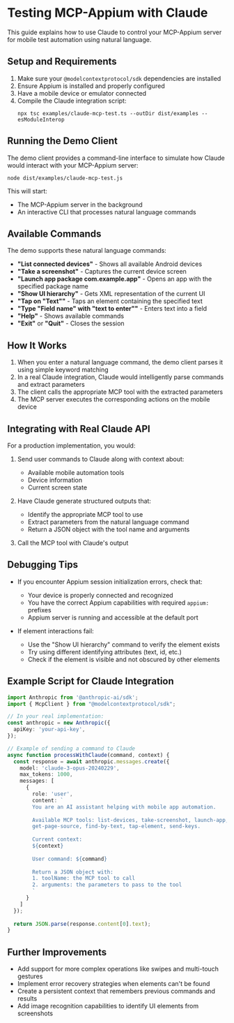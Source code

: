 # Testing MCP-Appium with Claude

This guide explains how to use Claude to control your MCP-Appium server for mobile test automation using natural language.

## Setup and Requirements

1. Make sure your `@modelcontextprotocol/sdk` dependencies are installed
2. Ensure Appium is installed and properly configured
3. Have a mobile device or emulator connected
4. Compile the Claude integration script: 
   ```
   npx tsc examples/claude-mcp-test.ts --outDir dist/examples --esModuleInterop
   ```

## Running the Demo Client

The demo client provides a command-line interface to simulate how Claude would interact with your MCP-Appium server:

```
node dist/examples/claude-mcp-test.js
```

This will start:
- The MCP-Appium server in the background
- An interactive CLI that processes natural language commands

## Available Commands

The demo supports these natural language commands:

- **"List connected devices"** - Shows all available Android devices
- **"Take a screenshot"** - Captures the current device screen
- **"Launch app package com.example.app"** - Opens an app with the specified package name
- **"Show UI hierarchy"** - Gets XML representation of the current UI
- **"Tap on \"Text\""** - Taps an element containing the specified text
- **"Type \"Field name\" with \"text to enter\""** - Enters text into a field
- **"Help"** - Shows available commands
- **"Exit"** or **"Quit"** - Closes the session

## How It Works

1. When you enter a natural language command, the demo client parses it using simple keyword matching
2. In a real Claude integration, Claude would intelligently parse commands and extract parameters
3. The client calls the appropriate MCP tool with the extracted parameters
4. The MCP server executes the corresponding actions on the mobile device

## Integrating with Real Claude API

For a production implementation, you would:

1. Send user commands to Claude along with context about:
   - Available mobile automation tools
   - Device information
   - Current screen state

2. Have Claude generate structured outputs that:
   - Identify the appropriate MCP tool to use
   - Extract parameters from the natural language command
   - Return a JSON object with the tool name and arguments

3. Call the MCP tool with Claude's output

## Debugging Tips

- If you encounter Appium session initialization errors, check that:
  - Your device is properly connected and recognized
  - You have the correct Appium capabilities with required `appium:` prefixes
  - Appium server is running and accessible at the default port

- If element interactions fail:
  - Use the "Show UI hierarchy" command to verify the element exists
  - Try using different identifying attributes (text, id, etc.)
  - Check if the element is visible and not obscured by other elements

## Example Script for Claude Integration

```typescript
import Anthropic from '@anthropic-ai/sdk';
import { McpClient } from "@modelcontextprotocol/sdk";

// In your real implementation:
const anthropic = new Anthropic({
  apiKey: 'your-api-key',
});

// Example of sending a command to Claude
async function processWithClaude(command, context) {
  const response = await anthropic.messages.create({
    model: 'claude-3-opus-20240229',
    max_tokens: 1000,
    messages: [
      {
        role: 'user',
        content: `
        You are an AI assistant helping with mobile app automation.
        
        Available MCP tools: list-devices, take-screenshot, launch-app, 
        get-page-source, find-by-text, tap-element, send-keys.
        
        Current context:
        ${context}
        
        User command: ${command}
        
        Return a JSON object with:
        1. toolName: the MCP tool to call
        2. arguments: the parameters to pass to the tool
        `
      }
    ]
  });
  
  return JSON.parse(response.content[0].text);
}
```

## Further Improvements

- Add support for more complex operations like swipes and multi-touch gestures
- Implement error recovery strategies when elements can't be found
- Create a persistent context that remembers previous commands and results
- Add image recognition capabilities to identify UI elements from screenshots
